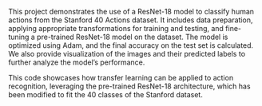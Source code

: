 This project demonstrates the use of a ResNet-18 model to classify human actions from the Stanford 40 Actions dataset. It includes data preparation, applying appropriate transformations for training and testing, and fine-tuning a pre-trained ResNet-18 model on the dataset. The model is optimized using Adam, and the final accuracy on the test set is calculated. We also provide visualization of the images and their predicted labels to further analyze the model’s performance.

This code showcases how transfer learning can be applied to action recognition, leveraging the pre-trained ResNet-18 architecture, which has been modified to fit the 40 classes of the Stanford dataset.
